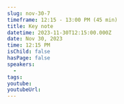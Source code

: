```yaml
---
slug: nov-30-7
timeframe: 12:15 - 13:00 PM (45 min)
title: Key note
datetime: 2023-11-30T12:15:00.000Z
date: Nov 30, 2023
time: 12:15 PM
isChild: false
hasPage: false
speakers:
  -
tags:
youtube:
youtubeUrl:
---
```


